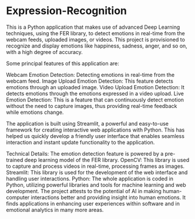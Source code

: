 # Expression-Recognition

This is a Python application that makes use of advanced Deep Learning techniques, using the FER library, to detect emotions in real-time from the webcam feeds, uploaded images, or videos. This project is provisioned to recognize and display emotions like happiness, sadness, anger, and so on, with a high degree of accuracy.

 Some principal features of this application are: 

Webcam Emotion Detection: Detecting emotions in real-time from the webcam feed.
Image Upload Emotion Detection: This feature detects emotions through an uploaded image.
Video Upload Emotion Detection: It detects emotions through the emotions expressed in a video upload.
Live Emotion Detection: This is a feature that can continuously detect emotion without the need to capture images, thus providing real-time feedback while emotions change.

The application is built using Streamlit, a powerful and easy-to-use framework for creating interactive web applications with Python. This has helped us quickly develop a friendly user interface that enables seamless interaction and instant update functionality to the application.

Technical Details:
The emotion detection feature is powered by a pre-trained deep learning model of the FER library.
OpenCV: This library is used to capture and process videos in real-time, processing frames as images.
Streamlit: This library is used for the development of the web interface and handling user interactions.
Python: The whole application is coded in Python, utilizing powerful libraries and tools for machine learning and web development.
The project attests to the potential of AI in making human-computer interactions better and providing insight into human emotions. It finds applications in enhancing user experiences within software and in emotional analytics in many more areas.
